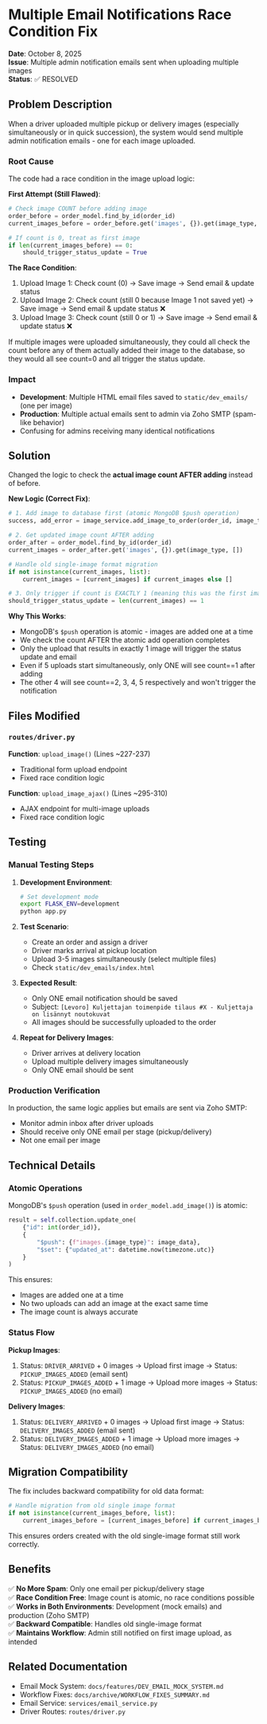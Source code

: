 # Multiple Email Notifications Race Condition Fix

**Date**: October 8, 2025  
**Issue**: Multiple admin notification emails sent when uploading multiple images  
**Status**: ✅ RESOLVED

## Problem Description

When a driver uploaded multiple pickup or delivery images (especially simultaneously or in quick succession), the system would send multiple admin notification emails - one for each image uploaded.

### Root Cause

The code had a race condition in the image upload logic:

**First Attempt (Still Flawed)**:
```python
# Check image COUNT before adding image
order_before = order_model.find_by_id(order_id)
current_images_before = order_before.get('images', {}).get(image_type, [])

# If count is 0, treat as first image
if len(current_images_before) == 0:
    should_trigger_status_update = True
```

**The Race Condition**:
1. Upload Image 1: Check count (0) → Save image → Send email & update status
2. Upload Image 2: Check count (still 0 because Image 1 not saved yet) → Save image → Send email & update status ❌
3. Upload Image 3: Check count (still 0 or 1) → Save image → Send email & update status ❌

If multiple images were uploaded simultaneously, they could all check the count before any of them actually added their image to the database, so they would all see count=0 and all trigger the status update.

### Impact

- **Development**: Multiple HTML email files saved to `static/dev_emails/` (one per image)
- **Production**: Multiple actual emails sent to admin via Zoho SMTP (spam-like behavior)
- Confusing for admins receiving many identical notifications

## Solution

Changed the logic to check the **actual image count AFTER adding** instead of before.

**New Logic (Correct Fix)**:
```python
# 1. Add image to database first (atomic MongoDB $push operation)
success, add_error = image_service.add_image_to_order(order_id, image_type, image_info)

# 2. Get updated image count AFTER adding
order_after = order_model.find_by_id(order_id)
current_images = order_after.get('images', {}).get(image_type, [])

# Handle old single-image format migration
if not isinstance(current_images, list):
    current_images = [current_images] if current_images else []

# 3. Only trigger if count is EXACTLY 1 (meaning this was the first image added)
should_trigger_status_update = len(current_images) == 1
```

**Why This Works**:
- MongoDB's `$push` operation is atomic - images are added one at a time
- We check the count AFTER the atomic add operation completes
- Only the upload that results in exactly 1 image will trigger the status update and email
- Even if 5 uploads start simultaneously, only ONE will see count==1 after adding
- The other 4 will see count==2, 3, 4, 5 respectively and won't trigger the notification

## Files Modified

### `routes/driver.py`

**Function**: `upload_image()` (Lines ~227-237)
- Traditional form upload endpoint
- Fixed race condition logic

**Function**: `upload_image_ajax()` (Lines ~295-310)
- AJAX endpoint for multi-image uploads
- Fixed race condition logic

## Testing

### Manual Testing Steps

1. **Development Environment**:
   ```bash
   # Set development mode
   export FLASK_ENV=development
   python app.py
   ```

2. **Test Scenario**:
   - Create an order and assign a driver
   - Driver marks arrival at pickup location
   - Upload 3-5 images simultaneously (select multiple files)
   - Check `static/dev_emails/index.html`

3. **Expected Result**:
   - Only ONE email notification should be saved
   - Subject: `[Levoro] Kuljettajan toimenpide tilaus #X - Kuljettaja on lisännyt noutokuvat`
   - All images should be successfully uploaded to the order

4. **Repeat for Delivery Images**:
   - Driver arrives at delivery location
   - Upload multiple delivery images simultaneously
   - Only ONE email should be sent

### Production Verification

In production, the same logic applies but emails are sent via Zoho SMTP:
- Monitor admin inbox after driver uploads
- Should receive only ONE email per stage (pickup/delivery)
- Not one email per image

## Technical Details

### Atomic Operations

MongoDB's `$push` operation (used in `order_model.add_image()`) is atomic:
```python
result = self.collection.update_one(
    {"id": int(order_id)},
    {
        "$push": {f"images.{image_type}": image_data},
        "$set": {"updated_at": datetime.now(timezone.utc)}
    }
)
```

This ensures:
- Images are added one at a time
- No two uploads can add an image at the exact same time
- The image count is always accurate

### Status Flow

**Pickup Images**:
1. Status: `DRIVER_ARRIVED` + 0 images → Upload first image → Status: `PICKUP_IMAGES_ADDED` (email sent)
2. Status: `PICKUP_IMAGES_ADDED` + 1 image → Upload more images → Status: `PICKUP_IMAGES_ADDED` (no email)

**Delivery Images**:
1. Status: `DELIVERY_ARRIVED` + 0 images → Upload first image → Status: `DELIVERY_IMAGES_ADDED` (email sent)
2. Status: `DELIVERY_IMAGES_ADDED` + 1 image → Upload more images → Status: `DELIVERY_IMAGES_ADDED` (no email)

## Migration Compatibility

The fix includes backward compatibility for old data format:
```python
# Handle migration from old single image format
if not isinstance(current_images_before, list):
    current_images_before = [current_images_before] if current_images_before else []
```

This ensures orders created with the old single-image format still work correctly.

## Benefits

✅ **No More Spam**: Only one email per pickup/delivery stage  
✅ **Race Condition Free**: Image count is atomic, no race conditions possible  
✅ **Works in Both Environments**: Development (mock emails) and production (Zoho SMTP)  
✅ **Backward Compatible**: Handles old single-image format  
✅ **Maintains Workflow**: Admin still notified on first image upload, as intended

## Related Documentation

- Email Mock System: `docs/features/DEV_EMAIL_MOCK_SYSTEM.md`
- Workflow Fixes: `docs/archive/WORKFLOW_FIXES_SUMMARY.md`
- Email Service: `services/email_service.py`
- Driver Routes: `routes/driver.py`
